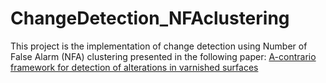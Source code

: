 # ChangeDetection_NFAclustering
This project is the implementation of change detection using Number of False Alarm (NFA) clustering presented in the following paper:
[A-contrario framework for detection of alterations in varnished surfaces](https://www.sciencedirect.com/science/article/pii/S1047320321002352)


